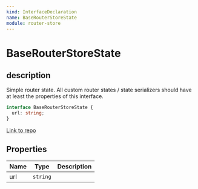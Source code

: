 ```yaml
---
kind: InterfaceDeclaration
name: BaseRouterStoreState
module: router-store
---
```


# BaseRouterStoreState

## description

Simple router state.
All custom router states / state serializers should have at least
the properties of this interface.

```ts
interface BaseRouterStoreState {
  url: string;
}
```

[Link to repo](https://github.com/ngrx/platform/blob/master/modules/router-store/src/serializers/base.ts#L8-L10)

## Properties

| Name | Type     | Description |
| ---- | -------- | ----------- |
| url  | `string` |             |
